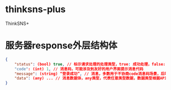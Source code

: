 # thinksns-plus
ThinkSNS+

# 服务器response外层结构体
```json
{
    "status": (bool) true, // 标示请求处理的处理类型，true: 成功处理，false: 错误处理
    "code": (int) 1, // 消息码，可能涉及到友好的用户界面提示消息代码
    "message": (string) “登录成功”, // 消息，多数用于不协商code消息码场景，后端直接给出消息，前端展示消息等场景
    "data": (any) ... // 消息数据体，any类型，代表任意类型数据，数据类型根据API的不同决定。
}
```